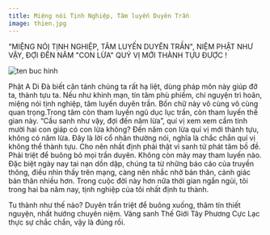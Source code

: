 ```yaml
---
title: Miệng nói Tịnh Nghiệp, Tâm luyến Duyên Trần
image: thien.jpg
---
```


"MIỆNG NÓI TỊNH NGHIỆP, TÂM LUYẾN DUYÊN TRẦN", NIỆM PHẬT NHƯ VẬY, ĐỢI ĐẾN NĂM "CON LỪA" QUÝ VỊ MỚI THÀNH TỰU ĐƯỢC !

![ten buc hinh](https://hoavouu.com/images/file/46y6o5id1AgBABov/o-doi-vui-dao-hay-tuy-duyen.jpg "ten buc hinh")

Phật A Di Đà biết căn tánh chúng ta rất hạ liệt, dùng pháp môn này giúp đỡ ta, thành tựu ta. Nếu như khinh mạn, tín tâm phù phiếm, chí nguyện trì hoãn, miệng nói tịnh nghiệp, tâm luyến duyên trần. Bốn chữ này vô cùng vô cùng quan trọng.Trong tâm còn tham luyến ngũ dục lục trần, còn tham luyến thế gian này. “Cầu sanh như vậy, đợi đến năm lừa”, quí vị xem xem cầm tinh mười hai con giáp có con lừa không? Đến năm con lừa quí vị mới thành tựu, không có năm lừa. Đây là lời cổ nhân thường nói, nghĩa là chắc chắn quí vị không thể thành tựu. Cho nên nhất định phải thật vì sanh tử phát tâm bồ đề. Phải triệt để buông bỏ mọi trần duyên. Không còn mảy may tham luyến nào.
Đặc biệt ngày nay tai nạn dồn dập, chúng ta từ những báo cáo của truyền thông, điều nhìn thấy trên mạng, càng nên nhắc nhở bản thân, cảnh giác bản thân nhiều hơn. Trong cuộc đời này hơn nữa thời gian ngắn ngủi, tôi trong hai ba năm nay, tịnh nghiệp của tôi nhất định tu thành.

Tu thành như thế nào? Duyên trần triệt để buông xuống, thâm tín thiết nguyện, nhất hướng chuyên niệm. Vãng sanh Thế Giới Tây Phương Cực Lạc thực sự chắc chắn, vậy là đúng rồi.

